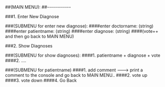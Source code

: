 
##(MAIN MENU):
##------------

###1. Enter New Diagnose

###(SUBMENU for enter new diagnose):
####enter doctorname: (string)
####enter patientname: (string)
####enter diagnose: (string)
####(vote++ and then go back to MAIN MENU) 
		
		
###2. Show Diagnoses

###(SUBMENU for show diagnoses):
####1. patientname + diagnose + vote
####2. ....					

###(SUBMENU for patientname)
####1. add comment ---> print a comment to the console and go back to MAIN MENU..
####2. vote up
####3. vote down
####4. Go Back

		